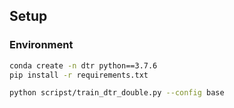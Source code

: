 

## Setup

### Environment

```bash
conda create -n dtr python==3.7.6
pip install -r requirements.txt
```



```bash
python scripst/train_dtr_double.py --config base
```
